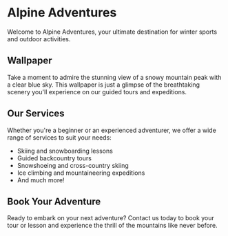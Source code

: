 <!--font:Open Sans-->

# Alpine Adventures

Welcome to Alpine Adventures, your ultimate destination for winter sports and outdoor activities. 

## Wallpaper

Take a moment to admire the stunning view of a snowy mountain peak with a clear blue sky. This wallpaper is just a glimpse of the breathtaking scenery you'll experience on our guided tours and expeditions.

## Our Services

Whether you're a beginner or an experienced adventurer, we offer a wide range of services to suit your needs:

- Skiing and snowboarding lessons
- Guided backcountry tours
- Snowshoeing and cross-country skiing
- Ice climbing and mountaineering expeditions
- And much more!

## Book Your Adventure

Ready to embark on your next adventure? Contact us today to book your tour or lesson and experience the thrill of the mountains like never before.

<!--

Write me markdown content of website with wallpaper:

"A snowy mountain peak with a clear blue sky"

The header of the page should not be copy of the text but rather a real content of the website which is using this wallpaper.


---


# Alpine Adventures

Welcome to Alpine Adventures, your ultimate destination for winter sports and outdoor activities. 

## Wallpaper

Take a moment to admire the stunning view of a snowy mountain peak with a clear blue sky. This wallpaper is just a glimpse of the breathtaking scenery you'll experience on our guided tours and expeditions.

## Our Services

Whether you're a beginner or an experienced adventurer, we offer a wide range of services to suit your needs:

- Skiing and snowboarding lessons
- Guided backcountry tours
- Snowshoeing and cross-country skiing
- Ice climbing and mountaineering expeditions
- And much more!

## Book Your Adventure

Ready to embark on your next adventure? Contact us today to book your tour or lesson and experience the thrill of the mountains like never before.


---


Write me a Google font which is best fitting for the website.

Pick from the list:
- Poppins
- Playfair Display
- Dancing Script
- Raleway
- Montserrat
- Roboto
- Open Sans
- Alegreya
- Inter
- Great Vibes
- Barlow Condensed
- IBM Plex Sans
- Exo 2
- Lato
- Lobster
- Futura
- Orbitron


Write just the font name nothing else.


---


Open Sans

-->
